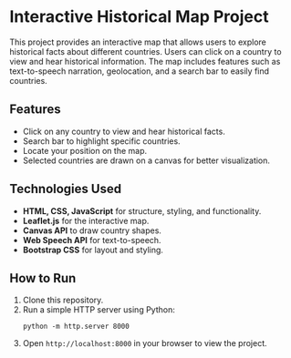 # Interactive Historical Map Project

This project provides an interactive map that allows users to explore historical facts about different countries. Users can click on a country to view and hear historical information. The map includes features such as text-to-speech narration, geolocation, and a search bar to easily find countries.

## Features
- Click on any country to view and hear historical facts.
- Search bar to highlight specific countries.
- Locate your position on the map.
- Selected countries are drawn on a canvas for better visualization.

## Technologies Used
- **HTML, CSS, JavaScript** for structure, styling, and functionality.
- **Leaflet.js** for the interactive map.
- **Canvas API** to draw country shapes.
- **Web Speech API** for text-to-speech.
- **Bootstrap CSS** for layout and styling.

## How to Run
1. Clone this repository.
2. Run a simple HTTP server using Python:
   ```
   python -m http.server 8000
   ```
3. Open `http://localhost:8000` in your browser to view the project.



